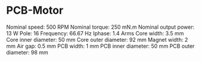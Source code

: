 # PCB-Motor

Nominal speed: 500 RPM
Nominal torque: 250 mN.m
Nominal output power: 13 W
Pole: 16
Frequency: 66.67 Hz
Iphase: 1.4 Arms
Core width: 3.5 mm
Core inner diameter: 50 mm
Core outer diameter: 92 mm
Magnet width: 2 mm
Air gap: 0.5 mm
PCB width: 1 mm
PCB inner diameter: 50 mm
PCB outer diameter: 98 mm
